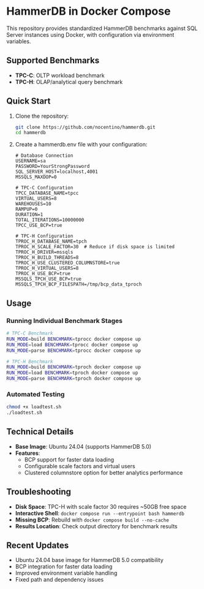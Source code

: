 # HammerDB in Docker Compose

This repository provides standardized HammerDB benchmarks against SQL Server instances using Docker, with configuration via environment variables.

## Supported Benchmarks
- **TPC-C**: OLTP workload benchmark
- **TPC-H**: OLAP/analytical query benchmark

## Quick Start

1. Clone the repository:
   ```bash
   git clone https://github.com/nocentino/hammerdb.git
   cd hammerdb
   ```

2. Create a hammerdb.env file with your configuration:
   ```env
   # Database Connection
   USERNAME=sa
   PASSWORD=YourStrongPassword
   SQL_SERVER_HOST=localhost,4001
   MSSQLS_MAXDOP=0

   # TPC-C Configuration
   TPCC_DATABASE_NAME=tpcc
   VIRTUAL_USERS=8
   WAREHOUSES=10
   RAMPUP=0
   DURATION=1
   TOTAL_ITERATIONS=10000000
   TPCC_USE_BCP=true

   # TPC-H Configuration
   TPROC_H_DATABASE_NAME=tpch
   TPROC_H_SCALE_FACTOR=30  # Reduce if disk space is limited
   TPROC_H_DRIVER=mssqls
   TPROC_H_BUILD_THREADS=8
   TPROC_H_USE_CLUSTERED_COLUMNSTORE=true
   TPROC_H_VIRTUAL_USERS=8
   TPROC_H_USE_BCP=true
   MSSQLS_TPCH_USE_BCP=true
   MSSQLS_TPCH_BCP_FILESPATH=/tmp/bcp_data_tproch
   ```

## Usage

### Running Individual Benchmark Stages
```bash
# TPC-C Benchmark
RUN_MODE=build BENCHMARK=tprocc docker compose up
RUN_MODE=load BENCHMARK=tprocc docker compose up
RUN_MODE=parse BENCHMARK=tprocc docker compose up

# TPC-H Benchmark
RUN_MODE=build BENCHMARK=tproch docker compose up
RUN_MODE=load BENCHMARK=tproch docker compose up
RUN_MODE=parse BENCHMARK=tproch docker compose up
```

### Automated Testing
```bash
chmod +x loadtest.sh
./loadtest.sh
```

## Technical Details

- **Base Image**: Ubuntu 24.04 (supports HammerDB 5.0)
- **Features**: 
  - BCP support for faster data loading
  - Configurable scale factors and virtual users
  - Clustered columnstore option for better analytics performance

## Troubleshooting

- **Disk Space**: TPC-H with scale factor 30 requires ~50GB free space
- **Interactive Shell**: `docker compose run --entrypoint bash hammerdb`
- **Missing BCP**: Rebuild with `docker compose build --no-cache`
- **Results Location**: Check output directory for benchmark results

## Recent Updates
- Ubuntu 24.04 base image for HammerDB 5.0 compatibility
- BCP integration for faster data loading
- Improved environment variable handling
- Fixed path and dependency issues